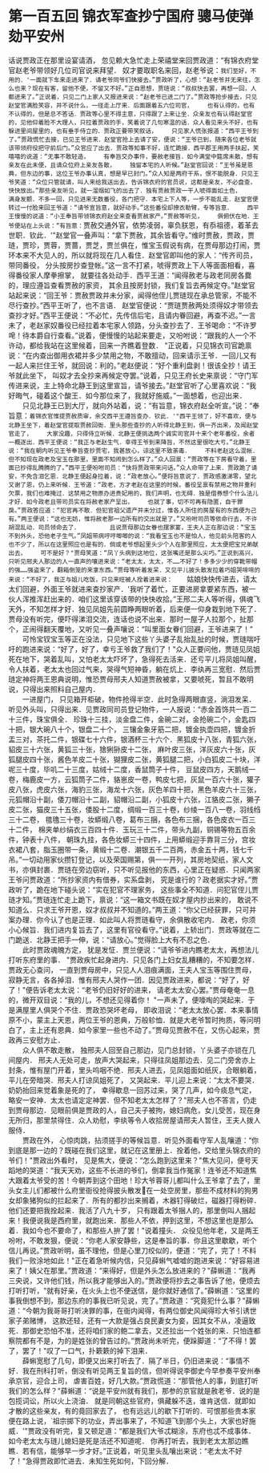 # 第一百五回  锦衣军查抄宁国府  骢马使弹劾平安州


话说贾政正在那里设宴请酒，    忽见赖大急忙走上荣禧堂来回贾政道：“有锦衣府堂官赵老爷带领好几位司官说来拜望．    奴才要取职名来回，赵老爷说：`我们至好，不用的．'一面就下车来走进来了．请老爷同爷们快接去。”贾政听了，心想：“赵老爷并无来往，怎么也来？现在有客，留他不便，不留又不好。”正自思想，贾琏说：“叔叔快去罢，再想一回，人都进来了。”正说着，只见二门上家人又报进来说：“赵老爷已进二门了。”贾政等抢步接去，只见赵堂官满脸笑容，并不说什么，一径走上厅来．后面跟着五六位司官，    也有认得的，也有不认得的，但是总不答话．贾政等心里不得主意，只得跟了上来让坐．众亲友也有认得赵堂官的，见他仰着脸不大理人，只拉着贾政的手，笑着说了几句寒温的话．众人看见来头不好，也有躲进里间屋里的，也有垂手侍立的．贾政正要带笑叙话，    只见家人慌张报道：“西平王爷到了。”贾政慌忙去接，已见王爷进来．赵堂官抢上去请了安，便说：“王爷已到，随来各位老爷就该带领府役把守前后门。”众官应了出去．贾政等知事不好，连忙跪接．西平郡王用两手扶起，笑嘻嘻的说道：“无事不敢轻造，    有奉旨交办事件，要赦老接旨．如今满堂中筵席未散，想有亲友在此未便，且请众位府上亲友各散，    独留本宅的人听候。”赵堂官回说：“王爷虽是恩典，但东边的事，这位王爷办事认真，想是早已封门。”众人知是两府干系，恨不能脱身．只见王爷笑道：“众位只管就请，叫人来给我送出去，告诉锦衣府的官员说，这都是亲友，不必盘查，快快放出。”那些亲友听见，就一溜烟如飞的出去了．独有贾赦贾政一干人唬得面如土色，    满身发颤．不多一回，只见进来无数番役，各门把守．本宅上下人等，一步不能乱走．赵堂官便转过一付脸来回王爷道：“请爷宣旨意，就好动手。”这些番役却撩衣勒臂，专等旨意．    西平王慢慢的说道：“小王奉旨带领锦衣府赵全来查看贾赦家产。”贾赦等听见，    俱俯伏在地．王爷便站在上头说：“有旨意：`贾赦交通外官，依势凌弱，辜负朕恩，有忝祖德，着革去世职．钦此．'"赵堂官一叠声叫：“拿下贾赦，其余皆看守。”维时贾赦，贾政，贾琏，贾珍，贾蓉，贾蔷，贾芝，贾兰俱在，惟宝玉假说有病，在贾母那边打闹，贾环本来不大见人的，所以就将现在几人看住．赵堂官即叫他的家人：“传齐司员，带同番役，    分头按房抄查登帐。”这一言不打紧，唬得贾政上下人等面面相看，喜得番役家人摩拳擦掌，    就要往各处动手．西平王道：“闻得赦老与政老同房各爨的，理应遵旨查看贾赦的家资，    其余且按房封锁，我们复旨去再候定夺。”赵堂官站起来说：“回王爷：贾赦贾政并未分家，闻得他侄儿贾琏现在承总管家，不能不尽行查抄。”西平王听了，也不言语．    赵堂官便说：“贾琏贾赦两处须得奴才带领去查抄才好。”西平王便说：“不必忙，先传信后宅，且请内眷回避，再查不迟。”一言未了，老赵家奴番役已经拉着本宅家人领路，分头查抄去了．王爷喝命：“不许罗唣！待本爵自行查看。”说着，便慢慢的站起来要走，又吩咐说：“跟我的人一个不许动，都给我站在这里候着，回来一齐瞧着登数．    "正说着，只见锦衣司官跪禀说：“在内查出御用衣裙并多少禁用之物，不敢擅动，回来请示王爷．一回儿又有一起人来拦住王爷，就回说：利的。”老赵便说：“好个重利盘剥！很该全抄！请王爷就此坐下，    叫奴才去全抄来再候定夺罢。”说着，只见王府长史来禀说：“守门军传进来说，主上特命北静王到这里宣旨，请爷接去。”赵堂官听了心里喜欢说：“我好晦气，碰着这个酸王．如今那位来了，我就好施威。”一面想着，也迎出来．    
　　只见北静王已到大厅，就向外站着，说：“有旨意，锦衣府赵全听宣。”说：“奉旨意：`着锦衣官惟提贾赦质审，余交西平王遵旨查办．钦此．'"西平王领了，好不喜欢，便与北静王坐下，着赵堂官提取贾赦回衙．里头那些查抄的人听得北静王到，俱一齐出来，及闻赵堂官走了，    大家没趣，只得侍立听候．北静王便挑选两个诚实司官并十来个老年番役，余者一概逐出．西平王便说：“我正与老赵生气．幸得王爷到来降旨，不然这里很吃大亏。”北静王说：“我在朝内听见王爷奉旨查抄贾宅，我甚放心，谅这里不致荼毒．    不料老赵这么混帐．但不知现在政老及宝玉在那里，里面不知闹到怎么样了。”众人回禀：“贾政等在下房看守着，里面已抄得乱腾腾的了。”西平王便吩咐司员：“快将贾政带来问话。”众人命带了上来．贾政跪了请安，不免含泪乞恩．北静王便起身拉着，说：“政老放心。”便将旨意说了．贾政感激涕零，望北又谢了恩，仍上来听候．王爷道：“政老，方才老赵在这里的时候，番役呈禀有禁用之物并重利欠票，我们也难掩过．这禁用之物原办进贵妃用的，我们声明，也无碍．独是借券想个什么法儿才好．如今政老且带司员实在将赦老家产呈出，    也就了事，切不可再有隐匿，自干罪戾。”贾政答应道：“犯官再不敢．但犯官祖父遗产并未分过，惟各人所住的房屋有的东西便为己有。”两王便说：“这也无妨，惟将赦老那一边所有的交出就是了。”又吩咐司员等依命行去，不许胡混乱动．司员领命去了．    
　　且说贾母那边女眷也摆家宴，王夫人正在那边说：“宝玉不到外头，恐他老子生气。”凤姐带病哼哼唧唧的说：“我看宝玉也不是怕人，他见前头陪客的人也不少了，所以在这里照应也是有的．倘或老爷想起里头少个人在那里照应，太太便把宝兄弟献出去，    可不是好？"贾母笑道：“凤丫头病到这地位，这张嘴还是那么尖巧。”正说到高兴，只听见邢夫人那边的人一直声的嚷进来说：“老太太，太太，不……不好了！多多少少的穿靴带帽的强……强盗来了，翻箱倒笼的来拿东西。”贾母等听着发呆．又见平儿披头散发拉着巧姐哭啼啼的来说：“不好了，我正与姐儿吃饭，只见来旺被人拴着进来说：    `姑娘快快传进去，请太太们回避，外面王爷就进来查抄家产．'我听了着忙，正要进房拿要紧东西，被一伙人浑推浑赶出来的．咱们这里该穿该带的快快收拾。”王邢二夫人等听得，俱魂飞天外，不知怎样才好．独见凤姐先前圆睁两眼听着，后来便一仰身栽到地下死了．贾母没有听完，便吓得涕泪交流，连话也说不出来．那时一屋子人拉那个，扯那个，正闹得翻天覆地，又听见一叠声嚷说：“叫里面女眷们回避，王爷进来了！”    
　　可怜宝钗宝玉等正在没法，只见地下这些丫头婆子乱抬乱扯的时候，贾琏喘吁吁的跑进来说：“好了，好了，幸亏王爷救了我们了！"众人正要问他，贾琏见凤姐死在地下，哭着乱叫，又怕老太太吓坏了，急得死去活来．还亏平儿将凤姐叫醒，令人扶着，老太太也回过气来，哭得气短神昏，躺在炕上．李纨再三宽慰．然后贾琏定神将两王恩典说明，惟恐贾母邢夫人知道贾赦被拿，又要唬死，暂且不敢明说，只得出来照料自己屋内．    
　　一进屋门，    只见箱开柜破，物件抢得半空．此时急得两眼直竖，淌泪发呆．听见外头叫，只得出来．见贾政同司员登记物件，一人报说：“赤金首饰共一百二十三件，珠宝俱全．    珍珠十三挂，淡金盘二件，金碗二对，金抢碗二个，金匙四十把，银大碗八十个，银盘二十个，    三镶金象牙筋二把，镀金执壶四把，镀金折盂三对，茶托二件，银碟七十六件，银酒杯三十六个．黑狐皮十八张，青狐六张，貂皮三十六张，黄狐三十张，猞猁狲皮十二张，    麻叶皮三张，洋灰皮六十张，灰狐腿皮四十张，酱色羊皮二十张，猢狸皮二张，黄狐腿二把，小白狐皮二十块，洋呢三十度，毕叽二十三度，姑绒十二度，香鼠筒子十件，    豆鼠皮四方，天鹅绒一卷，梅鹿皮一方，云狐筒子二件，貉崽皮一卷，鸭皮七把，灰鼠一百六十张，獾子皮八张，虎皮六张，海豹三张，海龙十六张，灰色羊四十把，黑色羊皮六十三张，    元狐帽沿十副，倭刀帽沿十二副，貂帽沿二副，小狐皮十六张，江貉皮二张，獭子皮二张，猫皮三十五张，倭股十二度，绸缎一百三十卷，纱绫一百八一卷，羽线绉三十二卷，    氆氇三十卷，妆蟒缎八卷，葛布三捆，各色布三捆，各色皮衣一百三十二件，    棉夹单纱绢衣三百四十件．玉玩三十二件，带头九副，铜锡等物五百余件，钟表十八件，    朝珠九挂，各色妆蟒三十四件，上用蟒缎迎手靠背三分，宫妆衣裙八套，脂玉圈带一条，黄缎十二卷．潮银五千二百两，赤金五十两，钱七千吊。”一切动用家伙攒钉登记，以及荣国赐第，俱一一开列，其房地契纸，家人文书，亦俱封裹．贾琏在旁边窃听，只不听见报他的东西，心里正在疑惑．只闻两家王爷问贾政道：“所抄家资内有借券，实系盘剥，    究是谁行的？政老据实才好。”贾政听了，跪在地下碰头说：“实在犯官不理家务，    这些事全不知道．问犯官侄儿贾琏才知。”贾琏连忙走上跪下，禀说：“这一箱文书既在奴才屋内抄出来的，    敢说不知道么．只求王爷开恩，奴才叔叔并不知道的。”两王道：“你父已经获罪，只可并案办理．你今认了也是正理．如此叫人将贾琏看守，余俱散收宅内．    政老，你须小心候旨．我们进内复旨去了，这里有官役看守。”说着，上轿出门．贾政等就在二门跪送．北静王把手一伸，说：“请放心。”觉得脸上大有不忍之色．    
　　此时贾政魂魄方定，    犹是发怔．贾兰便说：“请爷爷进内瞧老太太，再想法儿打听东府里的事．    "贾政疾忙起身进内．只见各门上妇女乱糟糟的，不知要怎样．贾政无心查问，    一直到贾母房中，只见人人泪痕满面，王夫人宝玉等围住贾母，寂静无言，各各掉泪．惟有邢夫人哭作一团．因见贾政进来，都说：“好了，好了！"便告诉老太太说：“老爷仍旧好好的进来，    请老太太安心罢。”贾母奄奄一息的，微开双目说：“我的儿，不想还见得着你！    "一声未了，便嚎啕的哭起来．于是满屋里人俱哭个不住．贾政恐哭坏老母，    即收泪说：“老太太放心罢．本来事情原不小，蒙主上天恩，两位王爷的恩典，万般轸恤．就是大老爷暂时拘质，等问明白了，主上还有恩典．如今家里一些也不动了。”贾母见贾赦不在，又伤心起来，贾政再三安慰方止．    
　　众人俱不敢走散，    独邢夫人回至自己那边，见门总封锁，丫头婆子亦锁在几间屋内．    邢夫人无处可走，放声大哭起来，只得往凤姐那边去．见二门旁舍亦上封条，惟有屋门开着，里头呜咽不绝．邢夫人进去，见凤姐面如纸灰，合眼躺着，平儿在旁暗哭．邢夫人打谅凤姐死了，    又哭起来．平儿迎上来说：“太太不要哭．奶奶抬回来觉着象是死的了，    幸得歇息一回苏过来，哭了几声，如今痰息气定，略安一安神．太太也请定定神罢．但不知老太太怎样了？"邢夫人也不答言，仍走到贾母那边．见眼前俱是贾政的人，自己夫子被拘，媳妇病危，女儿受苦，现在身无所归，那里禁得住．众人劝慰，李纨等令人收拾房屋请邢夫人暂住，王夫人拨人服侍．    
　　贾政在外，    心惊肉跳，拈须搓手的等候旨意．听见外面看守军人乱嚷道：“你到底是那一边的？既碰在我们这里，就记在这里册上．拴着他，交给里头锦衣府的爷们！"贾政出外看时，    见是焦大，便说：“怎么跑到这里来？"焦大见问，便号天蹈地的哭道：“我天天劝，这些不长进的爷们，倒拿我当作冤家！连爷还不知道焦大跟着太爷受的苦！今朝弄到这个田地！珍大爷蓉哥儿都叫什么王爷拿了去了，里头女主儿们都被什么府里衙役抢得披头散发在一处空房里，那些不成材料的狗男女却象猪狗似的拦起来了．所有的都抄出来搁着，木器钉得破烂，磁器打得粉碎．他们还要把我拴起来．我活了八九十岁，    只有跟着太爷捆人的，那里倒叫人捆起来！我便说我是西府里，就跑出来．那些人不依，押到这里，不想这里也是那么着．我如今也不要命了，和那些人拚了罢！"说着撞头．    众役见他年老，又是两王吩咐，不敢发狠，便说：“你老人家安静些，这是奉旨的事．你且这里歇歇，听个信儿再说。”贾政听明，虽不理他，但是心里刀绞似的，便道：“完了，完了！不料我们一败涂地如此！"正在着急听候内信，只见薛蝌气嘘嘘的跑进来说：“好容易进来了！姨父在那里。”贾政道：“来得好，但是外头怎么放进来的？"薛蝌道：“我再三央说，又许他们钱，所以我才能够出入的。”贾政便将抄去之事告诉了他，便烦去打听打听，"就有好亲，在火头上也不便送信，是你就好通信了。”薛蝌道：“这里的事我倒想不到，那边东府的事我已听见说，完了。”贾政道：“究竟犯什么事？"薛蝌道：“今朝为我哥哥打听决罪的事，在衙内闻得，有两位御史风闻得珍大爷引诱世家子弟赌博，    这款还轻，还有一大款是强占良民妻女为妾，因其女不从，凌逼致死．那御史恐怕不准，还将咱们家的鲍二拿去，又还拉出一个姓张的来．只怕连都察院都有不是，为的是姓张的曾告过的。”贾政尚未听完，便跺脚道：“了不得！罢了，罢了！"叹了一口气，扑簌簌的掉下泪来．    
　　薛蝌宽慰了几句，即便又出来打听去了．隔了半日，仍旧进来说：“事情不好．我在刑科打听，倒没有听见两王复旨的信，但听得说李御史今早参奏平安州奉承京官，迎合上司，    虐害百姓，好几大款。”贾政慌道：“那管他人的事，到底打听我们的怎么样？"薛蝌道：“说是平安州就有我们，那参的京官就是赦老爷．说的是包揽词讼，所以火上浇油．    就是同朝这些官府，俱藏躲不迭，谁肯送信．就即如才散的这些亲友，有的竟回家去了，    也有远远儿的歇下打听的．可恨那些贵本家便在路上说，`祖宗掷下的功业，弄出事来了，不知道飞到那个头上，大家也好施威．'"贾政没有听完，复又顿足道：“都是我们大爷忒糊涂，东府也忒不成事体．如今老太太与琏儿媳妇是死是活还不知道呢．    你再打听去，我到老太太那边瞧瞧．若有信，能够早一步才好。”正说着，听见里头乱嚷出来说：“老太太不好了！"急得贾政即忙进去．未知生死如何，下回分解．

